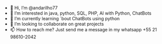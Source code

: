 - 👋 Hi, I’m @andarilho77
- 👀 I’m interested in java, python, SQL, PHP, AI with Python, ChatBots
- 🌱 I’m currently learning ´bout ChatBots using python
- 💞️ I’m looking to collaborate on great projects
- 📫 How to reach me? Just send me a message in my whatsapp +55 21 98610-2042

<!---
andarilho77/andarilho77 is a ✨ special ✨ repository because its `README.md` (this file) appears on your GitHub profile.
You can click the Preview link to take a look at your changes.
--->

